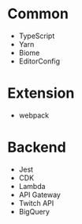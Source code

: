 # Common

- TypeScript
- Yarn
- Biome
- EditorConfig

# Extension

- webpack

# Backend

- Jest
- CDK
- Lambda
- API Gateway
- Twitch API
- BigQuery

